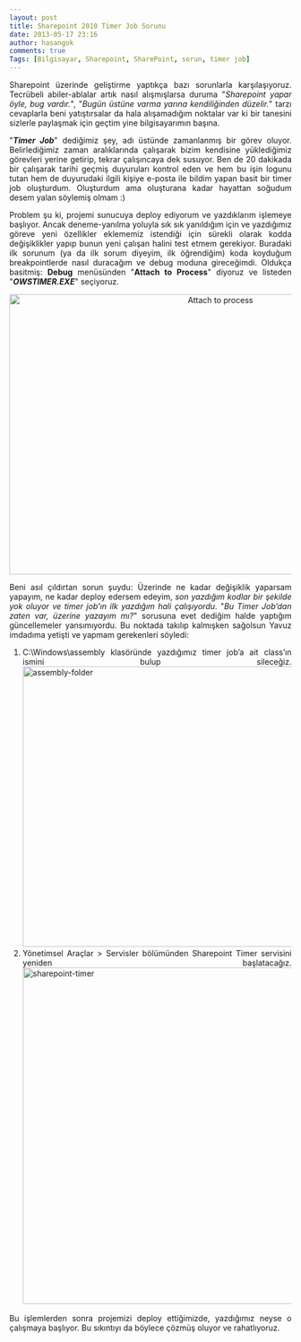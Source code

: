 ```yaml
---
layout: post
title: Sharepoint 2010 Timer Job Sorunu
date: 2013-05-17 23:16
author: hasangok
comments: true
Tags: [Bilgisayar, Sharepoint, SharePoint, sorun, timer job]
---
```

<p style="text-align: justify;">Sharepoint üzerinde geliştirme yaptıkça bazı sorunlarla karşılaşıyoruz. Tecrübeli abiler-ablalar artık nasıl alışmışlarsa duruma "<em>Sharepoint yapar öyle, bug vardır.</em>", "<em>Bugün üstüne varma yarına kendiliğinden düzelir.</em>" tarzı cevaplarla beni yatıştırsalar da hala alışamadığım noktalar var ki bir tanesini sizlerle paylaşmak için geçtim yine bilgisayarımın başına.</p>
<p style="text-align: justify;">"<em><strong>Timer Job</strong></em>" dediğimiz şey, adı üstünde zamanlanmış bir görev oluyor. Belirlediğimiz zaman aralıklarında çalışarak bizim kendisine yüklediğimiz görevleri yerine getirip, tekrar çalışıncaya dek susuyor. Ben de 20 dakikada bir çalışarak tarihi geçmiş duyuruları kontrol eden ve hem bu işin logunu tutan hem de duyurudaki ilgili kişiye e-posta ile bildim yapan basit bir timer job oluşturdum. Oluşturdum ama oluşturana kadar hayattan soğudum desem yalan söylemiş olmam :)</p>
<p style="text-align: justify;"><!--more--></p>
<p style="text-align: justify;">Problem şu ki, projemi sunucuya deploy ediyorum ve yazdıklarım işlemeye başlıyor. Ancak deneme-yanılma yoluyla sık sık yanıldığım için ve yazdığımız göreve yeni özellikler eklememiz istendiği için sürekli olarak kodda değişiklikler yapıp bunun yeni çalışan halini test etmem gerekiyor. Buradaki ilk sorunum (ya da ilk sorum diyeyim, ilk öğrendiğim) koda koyduğum breakpointlerde nasıl duracağım ve debug moduna gireceğimdi. Oldukça basitmiş: <strong>Debug</strong> menüsünden "<strong>Attach to Process</strong>" diyoruz ve listeden "<em><strong>OWSTIMER.EXE</strong></em>" seçiyoruz.</p>
<p style="text-align: center;"><a href="http://www.hasangok.com.tr/wp-content/uploads/2013/05/attach-to-process-owstimer.png"><img class="size-full wp-image-70 aligncenter" src="http://www.hasangok.com.tr/wp-content/uploads/2013/05/attach-to-process-owstimer.png" alt="Attach to process" width="738" height="500" /></a></p>
<p style="text-align: justify;">Beni asıl çıldırtan sorun şuydu: Üzerinde ne kadar değişiklik yaparsam yapayım, ne kadar deploy edersem edeyim, <em>son yazdığım kodlar bir şekilde yok oluyor ve timer job’ın ilk yazdığım hali çalışıyordu</em>. "<em>Bu Timer Job’dan zaten var, üzerine yazayım mı?</em>" sorusuna evet dediğim halde yaptığım güncellemeler yansımıyordu. Bu noktada takılıp kalmışken sağolsun Yavuz imdadıma yetişti ve yapmam gerekenleri söyledi:</p>

<ol>
	<li style="text-align: justify;">C:\Windows\assembly klasöründe yazdığımız timer job’a ait class’ın ismini bulup sileceğiz.<a href="http://www.hasangok.com.tr/wp-content/uploads/2013/05/assembly-folder.png"><img class="aligncenter size-full wp-image-71" src="http://www.hasangok.com.tr/wp-content/uploads/2013/05/assembly-folder.png" alt="assembly-folder" width="737" height="500" /></a></li>
	<li style="text-align: justify;">Yönetimsel Araçlar &gt; Servisler bölümünden Sharepoint Timer servisini yeniden başlatacağız.<a href="http://www.hasangok.com.tr/wp-content/uploads/2013/05/sharepoint-timer.png"><img class="aligncenter size-full wp-image-72" src="http://www.hasangok.com.tr/wp-content/uploads/2013/05/sharepoint-timer.png" alt="sharepoint-timer" width="820" height="600" /></a></li>
</ol>
<p style="text-align: justify;">Bu işlemlerden sonra projemizi deploy ettiğimizde, yazdığımız neyse o çalışmaya başlıyor. Bu sıkıntıyı da böylece çözmüş oluyor ve rahatlıyoruz.</p>
